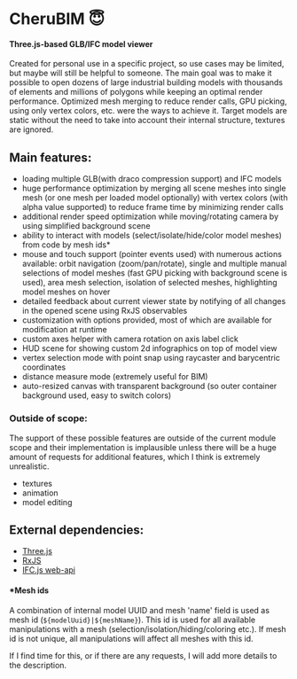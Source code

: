 # CheruBIM 😇
#### Three.js-based GLB/IFC model viewer

Created for personal use in a specific project, so use cases may be limited, but maybe will still be helpful to someone. 
The main goal was to make it possible to open dozens of large industrial building models with thousands of elements and millions of polygons while keeping an optimal render performance. Optimized mesh merging to reduce render calls, GPU picking, using only vertex colors, etc. were the ways to achieve it. Target models are static without the need to take into account their internal structure, textures are ignored. 

## Main features:
<ul>
  <li>loading multiple GLB(with draco compression support) and IFC models</li>
  <li>huge performance optimization by merging all scene meshes into single mesh (or one mesh per loaded model optionally) with vertex colors (with alpha value supported) to reduce frame time by minimizing render calls</li>
  <li>additional render speed optimization while moving/rotating camera by using simplified background scene</li>
  <li>ability to interact with models (select/isolate/hide/color model meshes) from code by mesh ids*</li>
  <li>mouse and touch support (pointer events used) with numerous actions available: orbit navigation (zoom/pan/rotate), single and multiple manual selections of model meshes (fast GPU picking with background scene is used), area mesh selection, isolation of selected meshes, highlighting model meshes on hover</li>
  <li>detailed feedback about current viewer state by notifying of all changes in the opened scene using RxJS observables</li>
  <li>customization with options provided, most of which are available for modification at runtime</li>
  <li>custom axes helper with camera rotation on axis label click</li>
  <li>HUD scene for showing custom 2d infographics on top of model view</li>
  <li>vertex selection mode with point snap using raycaster and barycentric coordinates</li>
  <li>distance measure mode (extremely useful for BIM)</li>
  <li>auto-resized canvas with transparent background (so outer container background used, easy to switch colors)</li>
</ul>

### Outside of scope:
The support of these possible features are outside of the current module scope and their implementation is implausible unless there will be a huge amount of requests for additional features, which I think is extremely unrealistic.
<ul>
  <li>textures</li>
  <li>animation</li>
  <li>model editing</li>
</ul>

## External dependencies:
<ul>
  <li><a href="https://github.com/mrdoob/three.js">Three.js<a></li>
  <li><a href="https://github.com/ReactiveX/rxjs">RxJS<a></li>
  <li><a href="https://github.com/tomvandig/web-ifc">IFC.js web-api<a></li>
</ul>

#### *Mesh ids
A combination of internal model UUID and mesh 'name' field is used as mesh id (`${modelUuid}|${meshName}`). This id is used for all available manipulations with a mesh (selection/isolation/hiding/coloring etc.). If mesh id is not unique, all manipulations will affect all meshes with this id.

If I find time for this, or if there are any requests, I will add more details to the description.